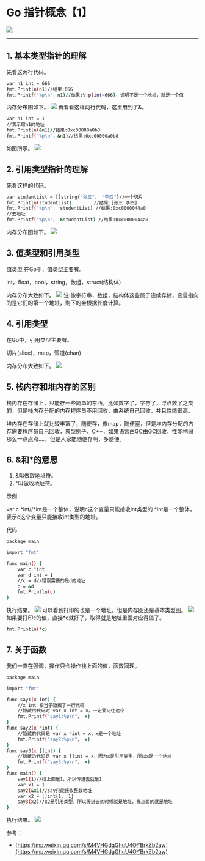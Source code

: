 #  Go 指针概念【1】
![](https://i-blog.csdnimg.cn/blog_migrate/ab04f194094e0f5448bfcc61c794ec62.png)




----
## 1. 基本类型指针的理解
先看这两行代码。

```bash
var n1 int = 666
fmt.Println(n1)//结果:666
fmt.Printf("%p\n"，n1)//结果:%!p(int=666)，说明不是一个地址，就是一个值
```

内存分布图如下。
![](https://i-blog.csdnimg.cn/blog_migrate/577f3f4dd98a4790005db36fa124f4a6.png)
再看看这样两行代码，这里用到了&。

```bash
var n1 int = 1
//表示取n1的地址
fmt.Println(&n1)//结果:0xc00000a0b8
fmt.Printf("%p\n"，&n1)//结果:0xc00000a0b8
```

如图所示。
![](https://i-blog.csdnimg.cn/blog_migrate/96b048c9cdc001d0920e2d22bdfcaf91.png)
## 2. 引用类型指针的理解
先看这样的代码。

```bash
var studentList = []string{"张三"， "李四"}//一个切片
fmt.Println(studentList)        //结果:[张三 李四]
fmt.Printf("%p\n"， studentList) //结果:0xc0000044a0
//去地址
fmt.Printf("%p\n"， &studentList) //结果:0xc0000044a0
```

内存分布图如下。
![](https://i-blog.csdnimg.cn/blog_migrate/2404f3d6a4f47e5d6a780ac7da814cb0.png)
## 3. 值类型和引用类型
值类型
在Go中，值类型主要有。

int，float，bool，string，数组，struct(结构体)

内存分布大致如下。
![](https://i-blog.csdnimg.cn/blog_migrate/f12573c3a0925b638d598279d0c657c1.png)
注:像字符串，数组，结构体这些属于连续存储，变量指向的是它们的第一个地址，剩下的会根据长度计算。

## 4. 引用类型
在Go中，引用类型主要有。

切片(slice)，map，管道(chan)

内存分布大致如下。
![](https://i-blog.csdnimg.cn/blog_migrate/c732af2ecc553dc6d71f7f47aabc1250.png)
## 5. 栈内存和堆内存的区别
栈内存在存储上，只能存一些简单的东西，比如数字了，字符了，浮点数了之类的，但是栈内存分配的内存程序员不用回收，由系统自己回收，并且性能很高。

堆内存在存储上就比较丰富了，随便存，像map，随便塞，但是堆内存分配的内存需要程序员自己回收，典型例子，C++，如果语言由GC由GC回收，性能稍弱那么一点点点....，但是人家能随便存啊，多随便。
## 6. &和*的意思

 1. &叫做取地址符。
 2. *叫做收地址符。

示例

var c *int//*int是一个整体，说明c这个变量只能接收int类型的
*int是一个整体，表示c这个变量只能接收int类型的地址。

代码

```bash
package main

import "fmt"

func main() {
    var c *int
    var d int = 1
    //c = d//错误需要的是d的地址
    c = &d
    fmt.Println(c)
}
```

执行结果。
![](https://i-blog.csdnimg.cn/blog_migrate/db1857a87e0ae8e6981224237520f1ed.png)
可以看到打印的也是一个地址，但是内存图还是基本类型图。
![](https://i-blog.csdnimg.cn/blog_migrate/8aca5eb3c7e842dd9954f039dc32f744.png)
如果要打印c的值，直接*c就好了，取得就是地址里面对应得值了。

```bash
fmt.Println(*c)
```
## 7. 关于函数
我们一直在强调，操作只会操作栈上面的值，函数同理。

```bash
package main

import "fmt"

func say1(x int) {
    //x int 相当于隐藏了一行代码
    //隐藏的代码时 var x int = x，一定要记住这个
    fmt.Printf("say1:%p\n"， x)
}
func say2(x *int) {
    //隐藏的代码是 var x *int = x，x是一个地址
    fmt.Printf("say2:%p\n"， x)
}
func say3(x []int) {
    //隐藏的代码是 var x []int = x，因为x是引用类型，所以x是一个地址
    fmt.Printf("say3:%p\n"， x)
}
func main() {
    say1(1)//栈上面是1，所以传进去就是1
    var x1 = 1
    say2(&x1)//say只能接收整数地址
    var x2 = []int{1， 1}
    say3(x2)//x2是引用类型，所以传进去的时候就是地址，栈上面的就是地址
}
```

执行结果。
![](https://i-blog.csdnimg.cn/blog_migrate/935aabda46db935f2dcac55ab1efd697.png)

参考：
- [https://mp.weixin.qq.com/s/M4VHGdgGhuU4OYBrkZb2aw](https://mp.weixin.qq.com/s/M4VHGdgGhuU4OYBrkZb2aw)
